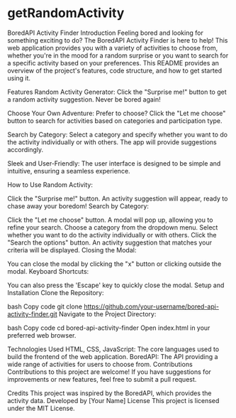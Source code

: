# getRandomActivity

BoredAPI Activity Finder
Introduction
Feeling bored and looking for something exciting to do? The BoredAPI Activity Finder is here to help! This web application provides you with a variety of activities to choose from, whether you're in the mood for a random surprise or you want to search for a specific activity based on your preferences. This README provides an overview of the project's features, code structure, and how to get started using it.

Features
Random Activity Generator: Click the "Surprise me!" button to get a random activity suggestion. Never be bored again!

Choose Your Own Adventure: Prefer to choose? Click the "Let me choose" button to search for activities based on categories and participation type.

Search by Category: Select a category and specify whether you want to do the activity individually or with others. The app will provide suggestions accordingly.

Sleek and User-Friendly: The user interface is designed to be simple and intuitive, ensuring a seamless experience.

How to Use
Random Activity:

Click the "Surprise me!" button.
An activity suggestion will appear, ready to chase away your boredom!
Search by Category:

Click the "Let me choose" button.
A modal will pop up, allowing you to refine your search.
Choose a category from the dropdown menu.
Select whether you want to do the activity individually or with others.
Click the "Search the options" button.
An activity suggestion that matches your criteria will be displayed.
Closing the Modal:

You can close the modal by clicking the "x" button or clicking outside the modal.
Keyboard Shortcuts:

You can also press the 'Escape' key to quickly close the modal.
Setup and Installation
Clone the Repository:

bash
Copy code
git clone https://github.com/your-username/bored-api-activity-finder.git
Navigate to the Project Directory:

bash
Copy code
cd bored-api-activity-finder
Open index.html in your preferred web browser.

Technologies Used
HTML, CSS, JavaScript: The core languages used to build the frontend of the web application.
BoredAPI: The API providing a wide range of activities for users to choose from.
Contributions
Contributions to this project are welcome! If you have suggestions for improvements or new features, feel free to submit a pull request.

Credits
This project was inspired by the BoredAPI, which provides the activity data.
Developed by [Your Name]
License
This project is licensed under the MIT License.

